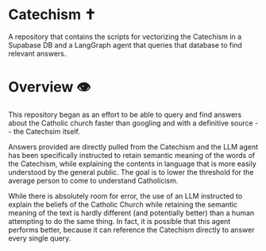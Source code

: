 # Catechism ✝️
A repository that contains the scripts for vectorizing the Catechism in a Supabase DB and a LangGraph agent that queries that database to find relevant answers.

# Overview 👁️
This repository began as an effort to be able to query and find answers about the Catholic church faster than googling and with a definitive source -- the Catechsim itself. 

Answers provided are directly pulled from the Catechism and the LLM agent has been specifically instructed to retain semantic meaning of the words of the Catechism, while explaining the contents in language that is more easily understood by the general public. The goal is to lower the threshold for the average person to come to understand Catholicism.

While there is absolutely room for error, the use of an LLM instructed to explain the beliefs of the Catholic Church while retaining the semantic meaning of the text is hardly different (and potentially better) than a human attempting to do the same thing. In fact, it is possible that this agent performs better, because it can reference the Catechism directly to answer every single query.